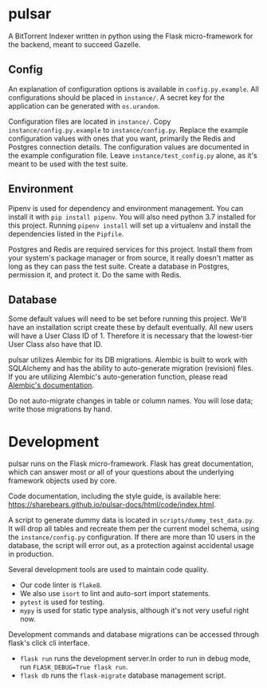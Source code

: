 # pulsar

A BitTorrent Indexer written in python using the Flask micro-framework for the backend,
meant to succeed Gazelle.

## Config
An explanation of configuration options is available in `config.py.example`. All
configurations should be placed in `instance/`. A secret key for the application can be 
generated with `os.urandom`. 

Configuration files are located in `instance/`. Copy `instance/config.py.example` to
`instance/config.py`. Replace the example configuration values with ones that
you want, primarily the Redis and Postgres connection details. The configuration
values are documented in the example configuration file. Leave `instance/test_config.py`
alone, as it's meant to be used with the test suite.  

## Environment
Pipenv is used for dependency and environment management. You can install it with
`pip install pipenv`. You will also need python 3.7 installed for this project.
Running `pipenv install` will set up a virtualenv and install the dependencies
listed in the `Pipfile`.

Postgres and Redis are required services for this project. Install them from
your system's package manager or from source, it really doesn't matter as long
as they can pass the test suite. Create a database in Postgres, permission it,
and protect it. Do the same with Redis.  

## Database
Some default values will need to be set before running this project. We'll have an
installation script create these by default eventually. All new users will have a
User Class ID of 1. Therefore it is necessary that the lowest-tier User Class
also have that ID.

pulsar utilizes Alembic for its DB migrations. Alembic is built to work with SQLAlchemy
and has the ability to auto-generate migration (revision) files. If you are utilizing
Alembic's auto-generation function, please read
[Alembic's documentation](<http://alembic.zzzcomputing.com/en/latest/autogenerate.html>).

Do not auto-migrate changes in table or column names. You will lose data; write those
migrations by hand.

# Development
pulsar runs on the Flask micro-framework. Flask has great documentation, which can answer
most or all of your questions about the underlying framework objects used by core.

Code documentation, including the style guide, is available here:
https://sharebears.github.io/pulsar-docs/html/code/index.html.

A script to generate dummy data is located in `scripts/dummy_test_data.py`. It will
drop all tables and recreate them per the current model schema, using the
`instance/config.py` configuration. If there are more than 10 users in the database,
the script will error out, as a protection against accidental usage in production.  

Several development tools are used to maintain code quality.

- Our code linter is `flake8`.
- We also use `isort` to lint and auto-sort import statements.
- `pytest` is used for testing.
- `mypy` is used for static type analysis, although it's not very useful right now.

Development commands and database migrations can be accessed through flask's
click cli interface.

- `flask run` runs the development server.In order to run in debug mode,
  run `FLASK_DEBUG=True flask run`.
- `flask db` runs the `flask-migrate` database management script.
